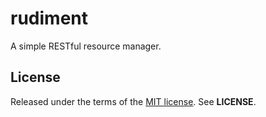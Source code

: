 rudiment
========
A simple RESTful resource manager.

License
-------
Released under the terms of the
[MIT license](http://tldrlegal.com/license/mit-license). See **LICENSE**.
